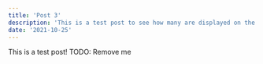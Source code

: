 ```yaml
---
title: 'Post 3'
description: 'This is a test post to see how many are displayed on the page - post 3'
date: '2021-10-25'
---
```


This is a test post! TODO: Remove me
